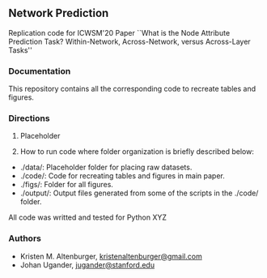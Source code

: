 ## Network Prediction
Replication code for ICWSM'20 Paper ``What is the Node Attribute Prediction Task? Within-Network, Across-Network, versus Across-Layer Tasks''

### Documentation
This repository contains all the corresponding code to recreate tables and figures.

### Directions
1. Placeholder

2. How to run code where folder organization is briefly described below: 
  * ./data/: Placeholder folder for placing raw datasets.
  * ./code/: Code for recreating tables and figures in main paper. 
  * ./figs/: Folder for all figures.
  * ./output/: Output files generated from some of the scripts in the ./code/ folder.

All code was writted and tested for Python XYZ

### Authors
* Kristen M. Altenburger, kristenaltenburger@gmail.com
* Johan Ugander, jugander@stanford.edu
